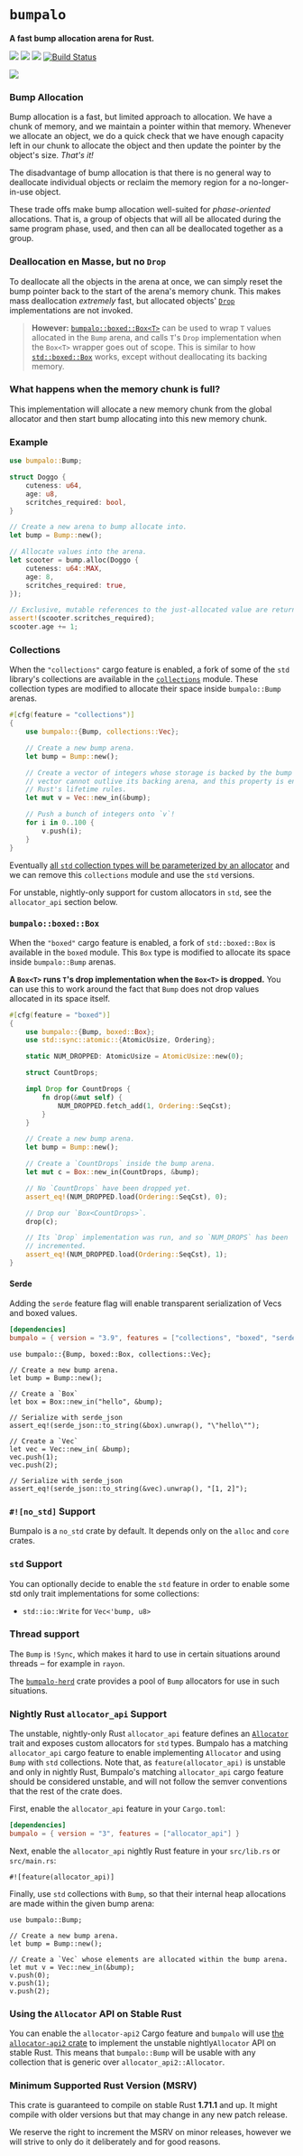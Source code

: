 # `bumpalo`

**A fast bump allocation arena for Rust.**

[![](https://docs.rs/bumpalo/badge.svg)](https://docs.rs/bumpalo/)
[![](https://img.shields.io/crates/v/bumpalo.svg)](https://crates.io/crates/bumpalo)
[![](https://img.shields.io/crates/d/bumpalo.svg)](https://crates.io/crates/bumpalo)
[![Build Status](https://github.com/fitzgen/bumpalo/workflows/Rust/badge.svg)](https://github.com/fitzgen/bumpalo/actions?query=workflow%3ARust)

![](https://github.com/fitzgen/bumpalo/raw/main/bumpalo.png)

### Bump Allocation

Bump allocation is a fast, but limited approach to allocation. We have a chunk
of memory, and we maintain a pointer within that memory. Whenever we allocate an
object, we do a quick check that we have enough capacity left in our chunk to
allocate the object and then update the pointer by the object's size. *That's
it!*

The disadvantage of bump allocation is that there is no general way to
deallocate individual objects or reclaim the memory region for a
no-longer-in-use object.

These trade offs make bump allocation well-suited for *phase-oriented*
allocations. That is, a group of objects that will all be allocated during the
same program phase, used, and then can all be deallocated together as a group.

### Deallocation en Masse, but no `Drop`

To deallocate all the objects in the arena at once, we can simply reset the bump
pointer back to the start of the arena's memory chunk. This makes mass
deallocation *extremely* fast, but allocated objects' [`Drop`] implementations are
not invoked.

> **However:** [`bumpalo::boxed::Box<T>`][box] can be used to wrap
> `T` values allocated in the `Bump` arena, and calls `T`'s `Drop`
> implementation when the `Box<T>` wrapper goes out of scope. This is similar to
> how [`std::boxed::Box`] works, except without deallocating its backing memory.

[`Drop`]: https://doc.rust-lang.org/std/ops/trait.Drop.html
[box]: https://docs.rs/bumpalo/latest/bumpalo/boxed/struct.Box.html
[`std::boxed::Box`]: https://doc.rust-lang.org/std/boxed/struct.Box.html

### What happens when the memory chunk is full?

This implementation will allocate a new memory chunk from the global allocator
and then start bump allocating into this new memory chunk.

### Example

```rust
use bumpalo::Bump;

struct Doggo {
    cuteness: u64,
    age: u8,
    scritches_required: bool,
}

// Create a new arena to bump allocate into.
let bump = Bump::new();

// Allocate values into the arena.
let scooter = bump.alloc(Doggo {
    cuteness: u64::MAX,
    age: 8,
    scritches_required: true,
});

// Exclusive, mutable references to the just-allocated value are returned.
assert!(scooter.scritches_required);
scooter.age += 1;
```

### Collections

When the `"collections"` cargo feature is enabled, a fork of some of the `std`
library's collections are available in the [`collections`] module. These
collection types are modified to allocate their space inside `bumpalo::Bump`
arenas.

[`collections`]: https://docs.rs/bumpalo/latest/bumpalo/collections/index.html

```rust
#[cfg(feature = "collections")]
{
    use bumpalo::{Bump, collections::Vec};

    // Create a new bump arena.
    let bump = Bump::new();

    // Create a vector of integers whose storage is backed by the bump arena. The
    // vector cannot outlive its backing arena, and this property is enforced with
    // Rust's lifetime rules.
    let mut v = Vec::new_in(&bump);

    // Push a bunch of integers onto `v`!
    for i in 0..100 {
        v.push(i);
    }
}
```

Eventually [all `std` collection types will be parameterized by an
allocator](https://github.com/rust-lang/rust/issues/42774) and we can remove
this `collections` module and use the `std` versions.

For unstable, nightly-only support for custom allocators in `std`, see the
`allocator_api` section below.

### `bumpalo::boxed::Box`

When the `"boxed"` cargo feature is enabled, a fork of `std::boxed::Box`
is available in the `boxed` module. This `Box` type is modified to allocate its
space inside `bumpalo::Bump` arenas.

**A `Box<T>` runs `T`'s drop implementation when the `Box<T>` is dropped.** You
can use this to work around the fact that `Bump` does not drop values allocated
in its space itself.

```rust
#[cfg(feature = "boxed")]
{
    use bumpalo::{Bump, boxed::Box};
    use std::sync::atomic::{AtomicUsize, Ordering};

    static NUM_DROPPED: AtomicUsize = AtomicUsize::new(0);

    struct CountDrops;

    impl Drop for CountDrops {
        fn drop(&mut self) {
            NUM_DROPPED.fetch_add(1, Ordering::SeqCst);
        }
    }

    // Create a new bump arena.
    let bump = Bump::new();

    // Create a `CountDrops` inside the bump arena.
    let mut c = Box::new_in(CountDrops, &bump);

    // No `CountDrops` have been dropped yet.
    assert_eq!(NUM_DROPPED.load(Ordering::SeqCst), 0);

    // Drop our `Box<CountDrops>`.
    drop(c);

    // Its `Drop` implementation was run, and so `NUM_DROPS` has been
    // incremented.
    assert_eq!(NUM_DROPPED.load(Ordering::SeqCst), 1);
}
```

#### Serde

Adding the `serde` feature flag will enable transparent serialization of Vecs and 
boxed values.

```toml
[dependencies]
bumpalo = { version = "3.9", features = ["collections", "boxed", "serde"] }
```

```rust,ignore
use bumpalo::{Bump, boxed::Box, collections::Vec};

// Create a new bump arena.
let bump = Bump::new();

// Create a `Box`
let box = Box::new_in("hello", &bump);

// Serialize with serde_json
assert_eq!(serde_json::to_string(&box).unwrap(), "\"hello\"");

// Create a `Vec`
let vec = Vec::new_in( &bump);
vec.push(1);
vec.push(2);

// Serialize with serde_json
assert_eq!(serde_json::to_string(&vec).unwrap(), "[1, 2]");
```

### `#![no_std]` Support

Bumpalo is a `no_std` crate by default. It depends only on the `alloc` and `core` crates.

### `std` Support

You can optionally decide to enable the `std` feature in order to enable some
std only trait implementations for some collections:

* `std::io::Write` for `Vec<'bump, u8>`

### Thread support

The `Bump` is `!Sync`, which makes it hard to use in certain situations around
threads ‒ for example in `rayon`.

The [`bumpalo-herd`](https://crates.io/crates/bumpalo-herd) crate provides a
pool of `Bump` allocators for use in such situations.

### Nightly Rust `allocator_api` Support

The unstable, nightly-only Rust `allocator_api` feature defines an [`Allocator`]
trait and exposes custom allocators for `std` types. Bumpalo has a matching
`allocator_api` cargo feature to enable implementing `Allocator` and using
`Bump` with `std` collections. Note that, as `feature(allocator_api)` is
unstable and only in nightly Rust, Bumpalo's matching `allocator_api` cargo
feature should be considered unstable, and will not follow the semver
conventions that the rest of the crate does.

First, enable the `allocator_api` feature in your `Cargo.toml`:

```toml
[dependencies]
bumpalo = { version = "3", features = ["allocator_api"] }
```

Next, enable the `allocator_api` nightly Rust feature in your `src/lib.rs` or
`src/main.rs`:

```rust,ignore
#![feature(allocator_api)]
```

Finally, use `std` collections with `Bump`, so that their internal heap
allocations are made within the given bump arena:

```rust,ignore
use bumpalo::Bump;

// Create a new bump arena.
let bump = Bump::new();

// Create a `Vec` whose elements are allocated within the bump arena.
let mut v = Vec::new_in(&bump);
v.push(0);
v.push(1);
v.push(2);
```

[`Allocator`]: https://doc.rust-lang.org/std/alloc/trait.Allocator.html

### Using the `Allocator` API on Stable Rust

You can enable the `allocator-api2` Cargo feature and `bumpalo` will use [the
`allocator-api2` crate](https://crates.io/crates/allocator-api2) to implement
the unstable nightly`Allocator` API on stable Rust. This means that
`bumpalo::Bump` will be usable with any collection that is generic over
`allocator_api2::Allocator`.

### Minimum Supported Rust Version (MSRV)

This crate is guaranteed to compile on stable Rust **1.71.1** and up. It might
compile with older versions but that may change in any new patch release.

We reserve the right to increment the MSRV on minor releases, however we will
strive to only do it deliberately and for good reasons.
